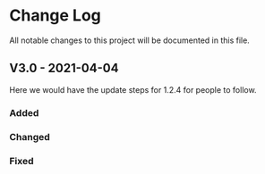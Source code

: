 
# Change Log
All notable changes to this project will be documented in this file.
 
## V3.0 - 2021-04-04
  
Here we would have the update steps for 1.2.4 for people to follow.
 
### Added
 
### Changed
 
### Fixed
